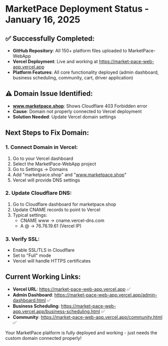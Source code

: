 # MarketPace Deployment Status - January 16, 2025

## ✅ Successfully Completed:
- **GitHub Repository**: All 150+ platform files uploaded to MarketPace-WebApp
- **Vercel Deployment**: Live and working at https://market-pace-web-app.vercel.app
- **Platform Features**: All core functionality deployed (admin dashboard, business scheduling, community, cart, driver application)

## ⚠️ Domain Issue Identified:
- **www.marketpace.shop**: Shows Cloudflare 403 Forbidden error
- **Cause**: Domain not properly connected to Vercel deployment
- **Solution Needed**: Update Vercel domain settings

## Next Steps to Fix Domain:

### 1. Connect Domain in Vercel:
1. Go to your Vercel dashboard
2. Select the MarketPace-WebApp project
3. Go to Settings → Domains
4. Add "marketpace.shop" and "www.marketpace.shop"
5. Vercel will provide DNS settings

### 2. Update Cloudflare DNS:
1. Go to Cloudflare dashboard for marketpace.shop
2. Update CNAME records to point to Vercel
3. Typical settings:
   - CNAME www → cname.vercel-dns.com
   - A @ → 76.76.19.61 (Vercel IP)

### 3. Verify SSL:
- Enable SSL/TLS in Cloudflare
- Set to "Full" mode
- Vercel will handle HTTPS certificates

## Current Working Links:
- **Vercel URL**: https://market-pace-web-app.vercel.app ✅
- **Admin Dashboard**: https://market-pace-web-app.vercel.app/admin-dashboard.html ✅
- **Business Scheduling**: https://market-pace-web-app.vercel.app/business-scheduling.html ✅
- **Community**: https://market-pace-web-app.vercel.app/community.html ✅

Your MarketPace platform is fully deployed and working - just needs the custom domain connected properly!